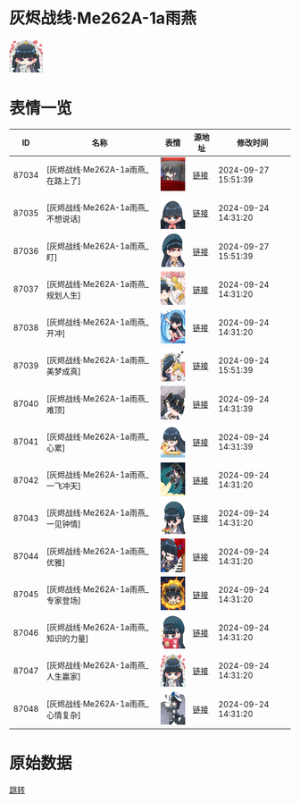 # 灰烬战线·Me262A-1a雨燕

<img src="./cover.png" height="60" alt="cover" />

# 表情一览

|ID|名称|表情|源地址|修改时间|
|----|----|----|----|----|
|87034|[灰烬战线·Me262A-1a雨燕_在路上了]|<img src="./pic/087034_%5B灰烬战线·Me262A-1a雨燕_在路上了%5D.png" height="60" alt="在路上了"/>|[链接](https://i0.hdslb.com/bfs/garb/5605a8258e1ad820643557206a755ef16fcfbc1a.png)|2024-09-27 15:51:39|
|87035|[灰烬战线·Me262A-1a雨燕_不想说话]|<img src="./pic/087035_%5B灰烬战线·Me262A-1a雨燕_不想说话%5D.png" height="60" alt="不想说话"/>|[链接](https://i0.hdslb.com/bfs/garb/5f00e92ae7e88c8949b6c56e415ed620eafa6fb7.png)|2024-09-24 14:31:20|
|87036|[灰烬战线·Me262A-1a雨燕_盯]|<img src="./pic/087036_%5B灰烬战线·Me262A-1a雨燕_盯%5D.png" height="60" alt="盯"/>|[链接](https://i0.hdslb.com/bfs/garb/a339d7519ad362660e373e05787e2a0fcd559400.png)|2024-09-27 15:51:39|
|87037|[灰烬战线·Me262A-1a雨燕_规划人生]|<img src="./pic/087037_%5B灰烬战线·Me262A-1a雨燕_规划人生%5D.png" height="60" alt="规划人生"/>|[链接](https://i0.hdslb.com/bfs/garb/36b8d0bc26981d103ff1b1c7e676e1294ceb9cec.png)|2024-09-24 14:31:20|
|87038|[灰烬战线·Me262A-1a雨燕_开冲]|<img src="./pic/087038_%5B灰烬战线·Me262A-1a雨燕_开冲%5D.png" height="60" alt="开冲"/>|[链接](https://i0.hdslb.com/bfs/garb/7f09dd2f3cf5e7acd9b8516c4afc4cd075c182b9.png)|2024-09-24 14:31:20|
|87039|[灰烬战线·Me262A-1a雨燕_美梦成真]|<img src="./pic/087039_%5B灰烬战线·Me262A-1a雨燕_美梦成真%5D.png" height="60" alt="美梦成真"/>|[链接](https://i0.hdslb.com/bfs/garb/fe326d7e2393b075278392e57bdf4a56f3042ca4.png)|2024-09-24 15:51:39|
|87040|[灰烬战线·Me262A-1a雨燕_难顶]|<img src="./pic/087040_%5B灰烬战线·Me262A-1a雨燕_难顶%5D.png" height="60" alt="难顶"/>|[链接](https://i0.hdslb.com/bfs/garb/39ca810c72c305f5de373d90fa4205145b60d83a.png)|2024-09-24 14:31:39|
|87041|[灰烬战线·Me262A-1a雨燕_心累]|<img src="./pic/087041_%5B灰烬战线·Me262A-1a雨燕_心累%5D.png" height="60" alt="心累"/>|[链接](https://i0.hdslb.com/bfs/garb/fedd534de8fe5098e2234bf3fb911f107f78ecbe.png)|2024-09-24 14:31:39|
|87042|[灰烬战线·Me262A-1a雨燕_一飞冲天]|<img src="./pic/087042_%5B灰烬战线·Me262A-1a雨燕_一飞冲天%5D.png" height="60" alt="一飞冲天"/>|[链接](https://i0.hdslb.com/bfs/garb/e5469a524d70d3341255577594cd7a02ec3206ac.png)|2024-09-24 14:31:20|
|87043|[灰烬战线·Me262A-1a雨燕_一见钟情]|<img src="./pic/087043_%5B灰烬战线·Me262A-1a雨燕_一见钟情%5D.png" height="60" alt="一见钟情"/>|[链接](https://i0.hdslb.com/bfs/garb/20d259a3b4f43feafc6f0e8f05c2e579f45fb613.png)|2024-09-24 14:31:20|
|87044|[灰烬战线·Me262A-1a雨燕_优雅]|<img src="./pic/087044_%5B灰烬战线·Me262A-1a雨燕_优雅%5D.png" height="60" alt="优雅"/>|[链接](https://i0.hdslb.com/bfs/garb/f19746ca2f4afd78622cb54aebedb400eee6e986.png)|2024-09-24 14:31:20|
|87045|[灰烬战线·Me262A-1a雨燕_专家登场]|<img src="./pic/087045_%5B灰烬战线·Me262A-1a雨燕_专家登场%5D.png" height="60" alt="专家登场"/>|[链接](https://i0.hdslb.com/bfs/garb/6f073aedd910f2d4d7d50c12ae99c9903f1a1232.png)|2024-09-24 14:31:20|
|87046|[灰烬战线·Me262A-1a雨燕_知识的力量]|<img src="./pic/087046_%5B灰烬战线·Me262A-1a雨燕_知识的力量%5D.png" height="60" alt="知识的力量"/>|[链接](https://i0.hdslb.com/bfs/garb/0c3a7d462f6ef3b15cbc64129a499612c9064806.png)|2024-09-24 14:31:20|
|87047|[灰烬战线·Me262A-1a雨燕_人生赢家]|<img src="./pic/087047_%5B灰烬战线·Me262A-1a雨燕_人生赢家%5D.png" height="60" alt="人生赢家"/>|[链接](https://i0.hdslb.com/bfs/garb/71254919b756fb536f98306ce6acf077a77b8ae8.png)|2024-09-24 14:31:20|
|87048|[灰烬战线·Me262A-1a雨燕_心情复杂]|<img src="./pic/087048_%5B灰烬战线·Me262A-1a雨燕_心情复杂%5D.png" height="60" alt="心情复杂"/>|[链接](https://i0.hdslb.com/bfs/garb/1a52d6c701f7e11a4ebbc1631c70925eceb729f0.png)|2024-09-24 14:31:20|

# 原始数据

[跳转](./raw.json)

